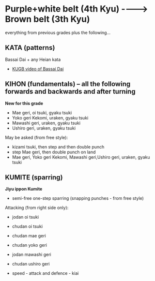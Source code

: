 
# Purple+white belt (4th Kyu)		---->			Brown belt (3th Kyu)

everything from previous grades plus the following...

## KATA (patterns)

Bassai Dai + any Heian kata
- [KUGB video of Bassai Dai  ](https://www.youtube.com/watch?v=eL99DjuZDcU&feature=youtu.be)


## KIHON (fundamentals) – all the following forwards and backwards and after turning


**New for this grade**
- Mae geri, oi tsuki, gyaku tsuki
- Yoko geri Kekomi, uraken, gyaku tsuki
- Mawashi geri, uraken, gyaku tsuki
- Ushiro geri, uraken, gyaku tsuki

May be asked (from free style):
- kizami tsuki, then step and then double punch
- step Mae geri, then double punch on land
- Mae geri, Yoko geri Kekomi, Mawashi geri,Ushiro geri, uraken, gyaku tsuki


## KUMITE (sparring)

**Jiyu ippon Kumite**
- semi-free one-step sparring (snapping punches - from free style)

Attacking (from right side only):
- jodan  oi tsuki
- chudan oi tsuki
- chudan mae geri
- chudan yoko geri
- jodan mawashi geri
- chudan ushiro geri

- speed - attack and defence - kiai
